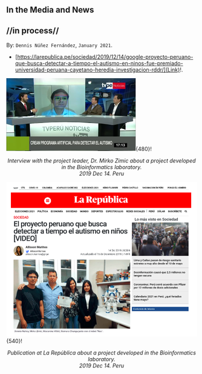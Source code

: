 
## In the Media and News ##
## //in process// ##

By: ```Dennis Núñez Fernández```, ```January 2021```.


- [https://larepublica.pe/sociedad/2019/12/14/google-proyecto-peruano-que-busca-detectar-a-tiempo-el-autismo-en-ninos-fue-premiado-universidad-peruana-cayetano-heredia-investigacion-rddr/](Link)!.

![image](/posts/daily/2021-04_in-the-media/2019_11_03__peru_tvperu.png){480}!
<p style="text-align:center;"><i>Interview with the project leader, Dr. Mirko Zimic about a project developed in the Bioinformatics laboratory. <br> 2019 Dec 14. Peru</i></p>

![image](/posts/daily/2021-04_in-the-media/2019_12_14__peru_republica.png){540}!
<p style="text-align:center;"><i>Publication at La República about a project developed in the Bioinformatics laboratory. <br> 2019 Dec 14. Peru</i></p>
